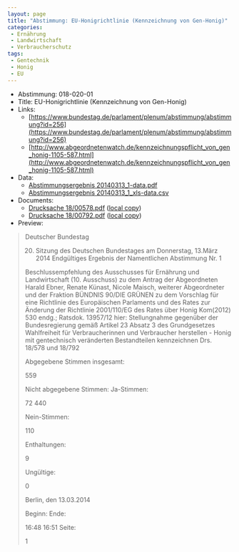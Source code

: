 ```yaml
---
layout: page
title: "Abstimmung: EU-Honigrichtlinie (Kennzeichnung von Gen-Honig)"
categories:
 - Ernährung
 - Landwirtschaft
 - Verbraucherschutz
tags:
 - Gentechnik
 - Honig
 - EU
---
```


* Abstimmung: 018-020-01
* Title: EU-Honigrichtlinie (Kennzeichnung von Gen-Honig)
* Links: 
    * [https://www.bundestag.de/parlament/plenum/abstimmung/abstimmung?id=256](https://www.bundestag.de/parlament/plenum/abstimmung/abstimmung?id=256)
    * [http://www.abgeordnetenwatch.de/kennzeichnungspflicht_von_gen_honig-1105-587.html](http://www.abgeordnetenwatch.de/kennzeichnungspflicht_von_gen_honig-1105-587.html)
* Data: 
    * [Abstimmungsergebnis 20140313_1-data.pdf](/res/abstimmungsliste/20140313_1-data.pdf)
    * [Abstimmungsergebnis 20140313_1_xls-data.csv](/res/abstimmungsliste/analyses/20140313_1_xls-data.csv)
* Documents: 
    * [Drucksache 18/00578.pdf](http://dip21.bundestag.de/dip21/btd/18/005/1800578.pdf) ([local copy](/res/abstimmungsdaten/018-020-01/1800578.pdf))
    * [Drucksache 18/00792.pdf](http://dip21.bundestag.de/dip21/btd/18/007/1800792.pdf) ([local copy](/res/abstimmungsdaten/018-020-01/1800792.pdf))
* Preview: 
> Deutscher Bundestag
> 
> 20. Sitzung des Deutschen Bundestages
> am Donnerstag, 13.März 2014
> Endgültiges Ergebnis der Namentlichen Abstimmung Nr. 1
> 
> Beschlussempfehlung des Ausschusses für Ernährung und Landwirtschaft (10. Ausschuss)
> zu dem Antrag der Abgeordneten Harald Ebner, Renate Künast, Nicole Maisch, weiterer
> Abgeordneter und der Fraktion BÜNDNIS 90/DIE GRÜNEN
> zu dem Vorschlag für eine Richtlinie des Europäischen Parlaments und des Rates zur
> Änderung der Richtlinie 2001/110/EG des Rates über Honig Kom(2012) 530 endg.; Ratsdok.
> 13957/12
> hier: Stellungnahme gegenüber der Bundesregierung gemäß Artikel 23 Absatz 3 des
> Grundgesetzes
> Wahlfreiheit für Verbraucherinnen und Verbraucher herstellen - Honig mit gentechnisch
> veränderten Bestandteilen kennzeichnen
> Drs. 18/578 und 18/792
> 
> Abgegebene Stimmen insgesamt:
> 
> 559
> 
> Nicht abgegebene Stimmen:
> Ja-Stimmen:
> 
> 72
> 440
> 
> Nein-Stimmen:
> 
> 110
> 
> Enthaltungen:
> 
> 9
> 
> Ungültige:
> 
> 0
> 
> Berlin, den 13.03.2014
> 
> Beginn:
> Ende:
> 
> 16:48
> 16:51
> Seite:
> 
> 1
> 
> 

